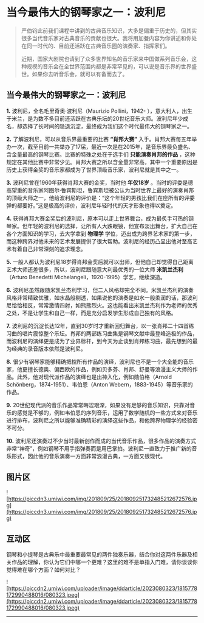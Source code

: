 # 当今最伟大的钢琴家之一：波利尼

> 严伯钧此前我们课程中讲到的古典音乐知识，大多是偏重于历史的，但其实很多当代音乐家对古典音乐的贡献也很大。我将用加餐内容为你讲述和你处在同一时代的、目前还活跃在古典音乐圈的演奏家、指挥家们。
> 
> 近期，国家大剧院也请到了众多世界知名的音乐家来中国做系列音乐会，这种规模的音乐会在全世界范围内都是非常罕见的，可以说是音乐界的世界盛世。如果你去听音乐会，就可以有备而去了。

## 当今最伟大的钢琴家之一：波利尼

 **1.** 波利尼，全名毛里奇奥·波利尼（Maurizio Pollini，1942- ），意大利人，出生于米兰，是为数不多目前还活跃在古典乐坛的20世纪音乐大师。波利尼年少成名，却选择了长时间的隐退沉淀，最终成为我们这个时代最伟大的钢琴家之一。

 **2.** 了解波利尼，可以从音乐界最重要的比赛 **“肖邦大赛”** 入手。肖邦大赛每五年举办一次，截至目前一共举办了17届，最近一次是在2015年，是音乐界最负盛名、含金量最高的钢琴比赛。比赛的特殊之处在于选手们 **只能演奏肖邦的作品** ，这种规定在其他比赛中非常少见。肖邦大赛之所以含金量非常高，其中一个重要原因是历史上获得金奖的音乐家都成为了世界顶级音乐家，波利尼就是其中之一。

 **3.** 波利尼曾在1960年获得肖邦大赛的金奖，当时他 **年仅18岁** 。当时的评委是德高望重的音乐家阿图尔·鲁宾斯坦，鲁宾斯坦被公认为当时世界上最好的演奏肖邦的顶级大师之一，他给波利尼的评价是：“这个年轻的男孩比我们在座所有的评委弹的都要好。”这是极高的评价，波利尼年轻时代的天才形象也得以奠定。

 **4.** 获得肖邦大赛金奖后的波利尼，原本可以走上世界舞台，成为最炙手可热的钢琴家。但年轻的波利尼的选择，让所有人大跌眼镜，他宣布淡出舞台，扩大自己在各个方面知识的学习，去大学拿到 **物理学** 学位，迈出成为跨界艺术家的第一步，而这种跨界对他未来的艺术发展提供了很大帮助。波利尼的经历凸显出他对至高艺术有着自己非常深刻的追求理念。

 **5.** 一般人都认为波利尼18岁得肖邦金奖后就可以出师，但他自己却觉得自己距离艺术大师还差很多，所以，波利尼跟随意大利最优秀的一位大师 **米凯兰杰利** （Arturo Benedetti Michelangeli，1920-1995）学艺，继续深造。

 **6.** 波利尼虽然跟随米凯兰杰利学习，但二人风格却完全不同。米凯兰杰利的演奏风格非常精致优雅，如水晶般剔透，如果说他的演奏是如水一般柔润的话，那波利尼恰恰相反，常常激情四射，如熊熊烈火。这也能看出米凯兰杰利作为老师的优秀之处，不是让学生和自己一样，而是充分启发学生形成自己独有的风格。

 **7.** 波利尼的沉淀长达12年，直到30岁时才重新回归舞台，以一张肖邦二十四首练习曲的唱片震惊整个乐坛。肖邦的两部练习曲集是钢琴文献中最登峰造极的作品，而波利尼的演绎更是成为了业界标杆，到今天为止谈到肖邦练习曲，最先想到的最为经典的录音版本依然是波利尼。

 **8.** 很少有钢琴家能够精确把控所有作品的演绎，波利尼也不是一个大全能的音乐家，他更擅长德奥、偏西欧的作品，例如贝多芬、肖邦、舒曼等浪漫主义大师的作品。此外，他对现代派作品的演绎也是出神入化，例如勋伯格（Arnold Schönberg，1874-1951）、韦伯恩（Anton Webern，1883-1945）等音乐家的作品。

 **9.** 20世纪现代派的音乐作品常常晦涩艰深，如果没有足够的音乐知识，只靠对音乐的感觉是不够的，例如韦伯恩的序列音乐，运用了数学随机的一些方式来对音乐进行排布，波利尼之所以能够准确精彩的演绎这些作品，和他跨界物理学的经验密不可分。

 **10.** 波利尼还演奏过不少当时最新创作而成的当代音乐作品，很多作品的演奏方式非常“神奇”，例如钢琴不用手指弹奏而是用巴掌拍。波利尼一直致力于推广新的音乐形式，因此他的音乐演奏一方面非常浪漫古典，一方面又很现代。

## 图片区

![https://piccdn3.umiwi.com/img/201809/25/201809251732485212672576.jpg](https://piccdn3.umiwi.com/img/201809/25/201809251732485212672576.jpg)

## 互动区

钢琴和小提琴是古典乐中最重要最常见的两件独奏乐器，结合你对这两件乐器及相关作品的理解，你认为它们中哪一个更难？这里的难不是单指入门难，请你谈谈你觉得难在哪个方面？如何对比？

![https://piccdn2.umiwi.com/uploader/image/ddarticle/2023080323/1815778172990488016/080323.jpeg](https://piccdn2.umiwi.com/uploader/image/ddarticle/2023080323/1815778172990488016/080323.jpeg)

---

